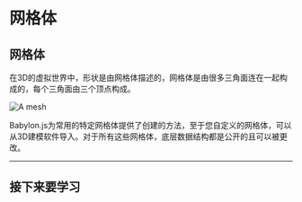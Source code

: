 网格体
===

## 网格体

在3D的虚拟世界中，形状是由网格体描述的，网格体是由很多三角面连在一起构成的，每个三角面由三个顶点构成。

![A mesh](https://doc.babylonjs.com/_next/image?url=%2Fimg%2Ffeatures%2Fscene%2Fcustom1.jpg&w=2048&q=75)

Babylon.js为常用的特定网格体提供了创建的方法，至于您自定义的网格体，可以从3D建模软件导入。对于所有这些网格体，底层数据结构都是公开的且可以被更改。

---

## 接下来要学习